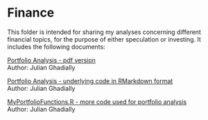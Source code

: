# Finance

This folder is intended for sharing my analyses concerning different financial topics, for the purpose of either speculation or investing. It includes the following documents:

[Portfolio Analysis - pdf version](https://github.com/julianghadially/Finance/blob/master/Personal%20Porfolio%20Management.pdf)  
Author: Julian Ghadially

[Portfolio Analysis - underlying code in RMarkdown format](https://github.com/julianghadially/Finance/blob/master/Personal%20Portfolio%20Management.Rmd)  
Author: Julian Ghadially

[MyPortfolioFunctions.R - more code used for portfolio analysis](https://github.com/julianghadially/Finance/blob/master/Data/MyPortfolioFunctions.R)  
Author: Julian Ghadially